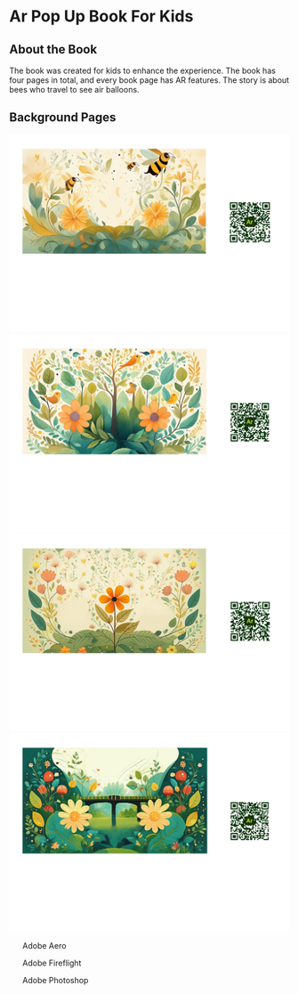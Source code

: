 <h1>Ar Pop Up Book For Kids</h1>

<h2>About the Book</h2>
<p>The book was created for kids to enhance the experience. The book has four pages in total, and every book page has AR features. The story is about bees who travel to see air balloons.</p>
<h2>Background Pages</h2>


![](Assets/Images/QRPages/page1.jpg)
![](Assets/Images/QRPages/page2.jpg)
![](Assets/Images/QRPages/page3.jpg)
![](Assets/Images/QRPages/page4.jpg)

  <ul>Adobe Aero</ul>
  <ul>Adobe Fireflight</ul>
  <ul>Adobe Photoshop</ul>

